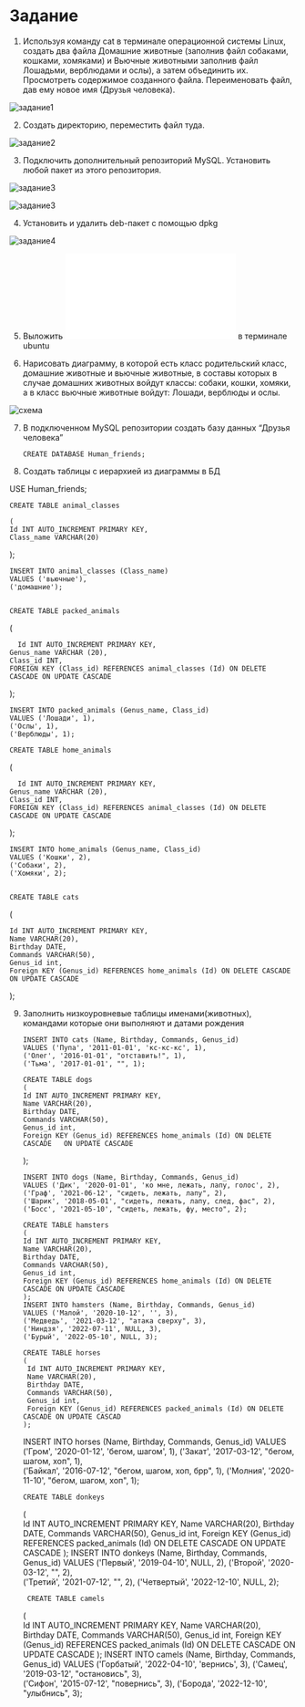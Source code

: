 # Задание

1. Используя команду cat в терминале операционной системы Linux, создать два файла Домашние животные (заполнив файл собаками, кошками, хомяками) и Вьючные животными заполнив файл Лошадьми, верблюдами и ослы), а затем объединить их. Просмотреть содержимое созданного файла. Переименовать файл, дав ему новое имя (Друзья человека).

![задание1](снимок1.png)

2. Создать директорию, переместить файл туда.

![задание2](снимок2.png)

3. Подключить дополнительный репозиторий MySQL. Установить любой пакет
из этого репозитория.

![задание3](снимок3.png)

![задание3](снимок4.png)

4. Установить и удалить deb-пакет с помощью dpkg

![задание4](снимок5.png)

5. Выложить ![ссылка_на_историю_команд](HistoryCommands.md) в терминале ubuntu

6. Нарисовать диаграмму, в которой есть класс родительский класс, домашние животные и вьючные животные, в составы которых в случае домашних животных войдут классы: собаки, кошки, хомяки, а в класс вьючные животные войдут: Лошади, верблюды и ослы.

![схема](схема.png)

7. В подключенном MySQL репозитории создать базу данных “Друзья
человека”


       CREATE DATABASE Human_friends; 


 8.  Создать таблицы с иерархией из диаграммы в БД

   USE Human_friends;

    CREATE TABLE animal_classes
    
    (  
	Id INT AUTO_INCREMENT PRIMARY KEY, 
	Class_name VARCHAR(20)  
);

  
    INSERT INTO animal_classes (Class_name)
    VALUES ('вьючные'),
    ('домашние');  


    CREATE TABLE packed_animals
( 


	  Id INT AUTO_INCREMENT PRIMARY KEY,
    Genus_name VARCHAR (20),
    Class_id INT,
    FOREIGN KEY (Class_id) REFERENCES animal_classes (Id) ON DELETE CASCADE ON UPDATE CASCADE
);

    INSERT INTO packed_animals (Genus_name, Class_id)
    VALUES ('Лошади', 1),
    ('Ослы', 1),  
    ('Верблюды', 1); 
    
    CREATE TABLE home_animals
(

	  Id INT AUTO_INCREMENT PRIMARY KEY,
    Genus_name VARCHAR (20),
    Class_id INT,
    FOREIGN KEY (Class_id) REFERENCES animal_classes (Id) ON DELETE CASCADE ON UPDATE CASCADE
);

    INSERT INTO home_animals (Genus_name, Class_id)
    VALUES ('Кошки', 2),
    ('Собаки', 2),  
    ('Хомяки', 2); 


    CREATE TABLE cats 


(   

    Id INT AUTO_INCREMENT PRIMARY KEY, 
    Name VARCHAR(20), 
    Birthday DATE,
    Commands VARCHAR(50),
    Genus_id int,
    Foreign KEY (Genus_id) REFERENCES home_animals (Id) ON DELETE CASCADE ON UPDATE CASCADE
);

9. Заполнить низкоуровневые таблицы именами(животных), командами которые они выполняют и датами рождения

       INSERT INTO cats (Name, Birthday, Commands, Genus_id)
       VALUES ('Пупа', '2011-01-01', 'кс-кс-кс', 1),
       ('Олег', '2016-01-01', "отставить!", 1),  
       ('Тьма', '2017-01-01', "", 1); 

       CREATE TABLE dogs 
       (           
       Id INT AUTO_INCREMENT PRIMARY KEY, 
       Name VARCHAR(20), 
       Birthday DATE,
       Commands VARCHAR(50),
       Genus_id int,
       Foreign KEY (Genus_id) REFERENCES home_animals (Id) ON DELETE CASCADE   ON UPDATE CASCADE
   );

       INSERT INTO dogs (Name, Birthday, Commands, Genus_id)
       VALUES ('Дик', '2020-01-01', 'ко мне, лежать, лапу, голос', 2),
       ('Граф', '2021-06-12', "сидеть, лежать, лапу", 2),  
       ('Шарик', '2018-05-01', "сидеть, лежать, лапу, след, фас", 2), 
       ('Босс', '2021-05-10', "сидеть, лежать, фу, место", 2);

       CREATE TABLE hamsters 
       (       
       Id INT AUTO_INCREMENT PRIMARY KEY, 
       Name VARCHAR(20), 
       Birthday DATE,
       Commands VARCHAR(50),
       Genus_id int,
       Foreign KEY (Genus_id) REFERENCES home_animals (Id) ON DELETE CASCADE ON UPDATE CASCADE
       );
       INSERT INTO hamsters (Name, Birthday, Commands, Genus_id)
       VALUES ('Малой', '2020-10-12', '', 3),
       ('Медведь', '2021-03-12', "атака сверху", 3),  
       ('Ниндзя', '2022-07-11', NULL, 3), 
       ('Бурый', '2022-05-10', NULL, 3);

       CREATE TABLE horses 
       (       
        Id INT AUTO_INCREMENT PRIMARY KEY, 
        Name VARCHAR(20), 
        Birthday DATE,
        Commands VARCHAR(50),
        Genus_id int,
        Foreign KEY (Genus_id) REFERENCES packed_animals (Id) ON DELETE CASCADE ON UPDATE CASCAD
       );       
      INSERT INTO horses (Name, Birthday, Commands, Genus_id)
      VALUES ('Гром', '2020-01-12', 'бегом, шагом', 1),
      ('Закат', '2017-03-12', "бегом, шагом, хоп", 1),  
      ('Байкал', '2016-07-12', "бегом, шагом, хоп, брр", 1), 
       ('Молния', '2020-11-10', "бегом, шагом, хоп", 1);

       CREATE TABLE donkeys 
      (       
      Id INT AUTO_INCREMENT PRIMARY KEY, 
      Name VARCHAR(20), 
      Birthday DATE,
      Commands VARCHAR(50),
      Genus_id int,
      Foreign KEY (Genus_id) REFERENCES packed_animals (Id) ON DELETE CASCADE ON UPDATE CASCADE
      );
      INSERT INTO donkeys (Name, Birthday, Commands, Genus_id)
      VALUES ('Первый', '2019-04-10', NULL, 2),
      ('Второй', '2020-03-12', "", 2),  
      ('Третий', '2021-07-12', "", 2), 
      ('Четвертый', '2022-12-10', NULL, 2);

        CREATE TABLE camels 
    (       
    Id INT AUTO_INCREMENT PRIMARY KEY, 
    Name VARCHAR(20),  
    Birthday DATE,
    Commands VARCHAR(50),
    Genus_id int,
    Foreign KEY (Genus_id) REFERENCES packed_animals (Id) ON DELETE CASCADE ON UPDATE CASCADE
     );
      INSERT INTO camels (Name, Birthday, Commands, Genus_id)
      VALUES ('Горбатый', '2022-04-10', 'вернись', 3),
      ('Самец', '2019-03-12', "остановись", 3),  
      ('Сифон', '2015-07-12', "повернись", 3), 
      ('Борода', '2022-12-10', "улыбнись", 3);